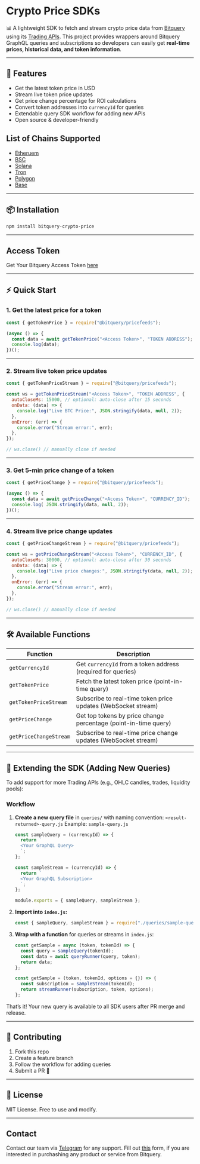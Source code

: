 # Crypto Price SDKs

📊 A lightweight SDK to fetch and stream crypto price data from [Bitquery](https://ide.bitquery.io/utm_source=github&utm_medium=repo&utm_campaign=crypto-price-feeds) using its [Trading APIs](https://docs.bitquery.io/docs/category/crypto-price-apis/utm_source=github&utm_medium=repo&utm_campaign=crypto-price-feeds).
This project provides wrappers around Bitquery GraphQL queries and subscriptions so developers can easily get **real-time prices, historical data, and token information**.

---

## 🚀 Features

- Get the latest token price in USD
- Stream live token price updates
- Get price change percentage for ROI calculations
- Convert token addresses into `currencyId` for queries
- Extendable query SDK workflow for adding new APIs
- Open source & developer-friendly

## List of Chains Supported

- [Etheruem](https://docs.bitquery.io/docs/blockchain/Ethereum/utm_source=github&utm_medium=repo&utm_campaign=crypto-price-feeds)
- [BSC](https://docs.bitquery.io/docs/blockchain/BSC/utm_source=github&utm_medium=repo&utm_campaign=crypto-price-feeds)
- [Solana](https://docs.bitquery.io/docs/blockchain/Solana/utm_source=github&utm_medium=repo&utm_campaign=crypto-price-feeds)
- [Tron](https://docs.bitquery.io/docs/blockchain/Tron/utm_source=github&utm_medium=repo&utm_campaign=crypto-price-feeds)
- [Polygon](https://docs.bitquery.io/docs/blockchain/Matic/utm_source=github&utm_medium=repo&utm_campaign=crypto-price-feeds)
- [Base](https://docs.bitquery.io/docs/blockchain/Base/utm_source=github&utm_medium=repo&utm_campaign=crypto-price-feeds)

---

## 📦 Installation

```bash
npm install bitquery-crypto-price
```

---

## Access Token

Get Your Bitquery Access Token [here](https://account.bitquery.io/user/api_v2/access_tokens/utm_source=github&utm_medium=repo&utm_campaign=crypto-price-feeds)

---

## ⚡ Quick Start

### 1. Get the latest price for a token

```js
const { getTokenPrice } = require("@bitquery/pricefeeds");

(async () => {
  const data = await getTokenPrice("<Access Token>", "TOKEN ADDRESS");
  console.log(data);
})();
```

---

### 2. Stream live token price updates

```js
const { getTokenPriceStream } = require("@bitquery/pricefeeds");

const ws = getTokenPriceStream("<Access Token>", "TOKEN ADDRESS", {
  autoCloseMs: 15000, // optional: auto-close after 15 seconds
  onData: (data) => {
    console.log("Live BTC Price:", JSON.stringify(data, null, 2));
  },
  onError: (err) => {
    console.error("Stream error:", err);
  },
});

// ws.close() // manually close if needed
```

---

### 3. Get 5-min price change of a token

```js
const { getPriceChange } = require("@bitquery/pricefeeds");

(async () => {
  const data = await getPriceChange("<Access Token>", "CURRENCY_ID");
  console.log( JSON.stringify(data, null, 2));
})();
```

---

### 4. Stream live price change updates

```js
const { getPriceChangeStream } = require("@bitquery/pricefeeds");

const ws = getPriceChangeStream("<Access Token>", "CURRENCY_ID", {
  autoCloseMs: 30000, // optional: auto-close after 30 seconds
  onData: (data) => {
    console.log("Live price changes:", JSON.stringify(data, null, 2));
  },
  onError: (err) => {
    console.error("Stream error:", err);
  },
});

// ws.close() // manually close if needed
```

---

## 🛠️ Available Functions

| Function                | Description                                                   |
| ----------------------- | ------------------------------------------------------------- |
| `getCurrencyId`         | Get `currencyId` from a token address (required for queries)  |
| `getTokenPrice`         | Fetch the latest token price (point-in-time query)            |
| `getTokenPriceStream`   | Subscribe to real-time token price updates (WebSocket stream) |
| `getPriceChange`        | Get top tokens by price change percentage (point-in-time query) |
| `getPriceChangeStream`  | Subscribe to real-time price change updates (WebSocket stream) |

---

## 🧩 Extending the SDK (Adding New Queries)

To add support for more Trading APIs (e.g., OHLC candles, trades, liquidity pools):

### Workflow

1. **Create a new query file** in `queries/` with naming convention:
   `<result-returned>-query.js`
   Example: `sample-query.js`

   ```js
   const sampleQuery = (currencyId) => {
     return `
     <Your GraphQL Query>
     `;
   };

   const sampleStream = (currencyId) => {
     return `
     <Your GraphQL Subscription>
     `;
   };

   module.exports = { sampleQuery, sampleStream };
   ```

2. **Import into `index.js`:**

   ```js
   const { sampleQuery, sampleStream } = require("./queries/sample-query.js");
   ```

3. **Wrap with a function** for queries or streams in `index.js`:

   ```js
   const getSample = async (token, tokenId) => {
     const query = sampleQuery(tokenId);
     const data = await queryRunner(query, token);
     return data;
   };

   const getSample = (token, tokenId, options = {}) => {
     const subscription = sampleStream(tokenId);
     return streamRunner(subscription, token, options);
   };
   ```

That’s it! Your new query is available to all SDK users after PR merge and release.

---

## 🤝 Contributing

1. Fork this repo
2. Create a feature branch
3. Follow the workflow for adding queries
4. Submit a PR 🎉

---

## 📜 License

MIT License. Free to use and modify.

---

## Contact

Contact our team via [Telegram](https://t.me/Bloxy_info/utm_source=github&utm_medium=repo&utm_campaign=crypto-price-feeds) for any support.
Fill out [this](https://bitquery.io/forms/api/utm_source=github&utm_medium=repo&utm_campaign=crypto-price-feeds) form, if you are interested in purchashing any product or service from Bitquery.
